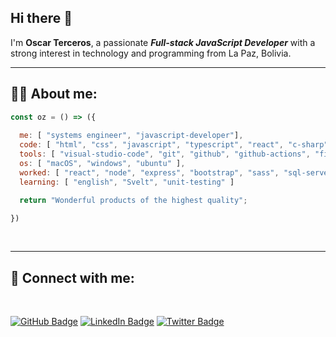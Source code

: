 ## Hi there 👋

I'm **Oscar Terceros**, a passionate ***Full-stack JavaScript Developer*** with a strong interest in technology and programming from La Paz, Bolivia.

---

## 👨‍💻 About me:

``` javascript
const oz = () => ({
  
  me: [ "systems engineer", "javascript-developer"],
  code: [ "html", "css", "javascript", "typescript", "react", "c-sharp", "sql" ],
  tools: [ "visual-studio-code", "git", "github", "github-actions", "figma",  "photoshop" ],
  os: [ "macOS", "windows", "ubuntu" ],
  worked: [ "react", "node", "express", "bootstrap", "sass", "sql-server", "mysql", "postgresql" ],
  learning: [ "english", "Svelt", "unit-testing" ]

  return "Wonderful products of the highest quality";

})

```
</br>

---

## 📧 Connect with me:
</br>

[![GitHub Badge](https://img.shields.io/badge/-OscarTerceros-gray?style=flat&labelColor=black&logo=github&logoColor=white&link=https://github.com/OscarTerceros)](https://github.com/OscarTerceros)
[![LinkedIn Badge](https://img.shields.io/badge/-OscarTerceros-gray?style=flat&labelColor=0077B5&logo=linkedin&logoColor=white&link=https://linkedin.com/in/oscar-terceros-b04074136)](https://linkedin.com/in/oscar-terceros-b04074136)
[![Twitter Badge](https://img.shields.io/badge/-@ozterce-gray?style=flat&labelColor=1DA1F2&logo=twitter&logoColor=white&link=https://twitter.com/ozterce)](https://twitter.com/ozterce)
